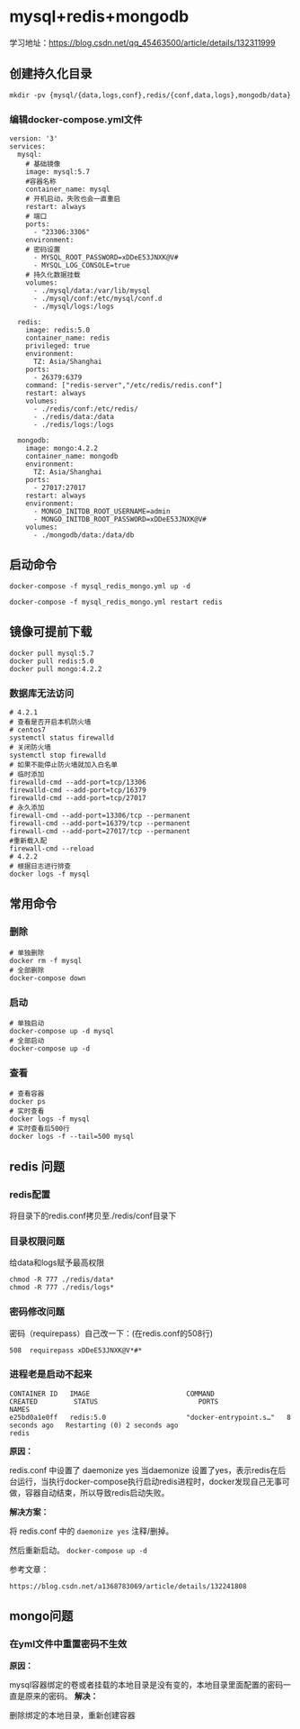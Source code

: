 #  mysql+redis+mongodb



学习地址：https://blog.csdn.net/qq_45463500/article/details/132311999

## 创建持久化目录

```
mkdir -pv {mysql/{data,logs,conf},redis/{conf,data,logs},mongodb/data}
```

### 编辑docker-compose.yml文件

```
version: '3'
services:
  mysql:
    # 基础镜像
    image: mysql:5.7
    #容器名称
    container_name: mysql
    # 开机启动，失败也会一直重启
    restart: always
    # 端口
    ports:
      - "23306:3306"
    environment:
    # 密码设置
      - MYSQL_ROOT_PASSWORD=xDDeE53JNXK@V#
      - MYSQL_LOG_CONSOLE=true
    # 持久化数据挂载
    volumes:
      - ./mysql/data:/var/lib/mysql
      - ./mysql/conf:/etc/mysql/conf.d
      - ./mysql/logs:/logs

  redis:
    image: redis:5.0
    container_name: redis
    privileged: true
    environment:
      TZ: Asia/Shanghai
    ports:
      - 26379:6379
    command: ["redis-server","/etc/redis/redis.conf"]
    restart: always
    volumes:
      - ./redis/conf:/etc/redis/
      - ./redis/data:/data
      - ./redis/logs:/logs

  mongodb:
    image: mongo:4.2.2
    container_name: mongodb
    environment:
      TZ: Asia/Shanghai
    ports:
      - 27017:27017
    restart: always
    environment:
      - MONGO_INITDB_ROOT_USERNAME=admin
      - MONGO_INITDB_ROOT_PASSWORD=xDDeE53JNXK@V#
    volumes:
      - ./mongodb/data:/data/db
```

## 启动命令

```
docker-compose -f mysql_redis_mongo.yml up -d

docker-compose -f mysql_redis_mongo.yml restart redis
```

## 镜像可提前下载

```
docker pull mysql:5.7
docker pull redis:5.0
docker pull mongo:4.2.2
```

### 数据库无法访问

```
# 4.2.1
# 查看是否开启本机防火墙
# centos7
systemctl status firewalld
# 关闭防火墙
systemctl stop firewalld
# 如果不能停止防火墙就加入白名单
# 临时添加
firewalld-cmd --add-port=tcp/13306
firewalld-cmd --add-port=tcp/16379
firewalld-cmd --add-port=tcp/27017
# 永久添加
firewall-cmd --add-port=13306/tcp --permanent
firewall-cmd --add-port=16379/tcp --permanent
firewall-cmd --add-port=27017/tcp --permanent
#重新载入配
firewall-cmd --reload
# 4.2.2
# 根据日志进行排查
docker logs -f mysql
```

## 常用命令

### 删除

```
# 单独删除
docker rm -f mysql
# 全部删除
docker-compose down
```

### 启动

```
# 单独启动
docker-compose up -d mysql
# 全部启动
docker-compose up -d
```

### 查看

```
# 查看容器
docker ps
# 实时查看
docker logs -f mysql
# 实时查看后500行
docker logs -f --tail=500 mysql
```

## redis 问题

### redis配置

将目录下的redis.conf拷贝至./redis/conf目录下

### 目录权限问题

给data和logs赋予最高权限 

```
chmod -R 777 ./redis/data*
chmod -R 777 ./redis/logs*
```

### 密码修改问题

密码（requirepass）自己改一下：(在redis.conf的508行)

```
508  requirepass xDDeE53JNXK@V*#*
```

### 进程老是启动不起来

```
CONTAINER ID   IMAGE                        COMMAND                   CREATED         STATUS                         PORTS                                                    NAMES
e25bd0a1e0ff   redis:5.0                    "docker-entrypoint.s…"   8 seconds ago   Restarting (0) 2 seconds ago                                                            redis
```

**原因：**

redis.conf 中设置了 daemonize yes
当daemonize 设置了yes，表示redis在后台运行，当执行docker-compose执行启动redis进程时，docker发现自己无事可做，容器自动结束，所以导致redis启动失败。

**解决方案：**

将 redis.conf 中的 `daemonize yes` 注释/删掉。

然后重新启动。 `docker-compose up -d`

参考文章：

`https://blog.csdn.net/a1368783069/article/details/132241808`

## mongo问题

### 在yml文件中重置密码不生效

**原因：** 

mysql容器绑定的卷或者挂载的本地目录是没有变的，本地目录里面配置的密码一直是原来的密码。
**解决：**

删除绑定的本地目录，重新创建容器
